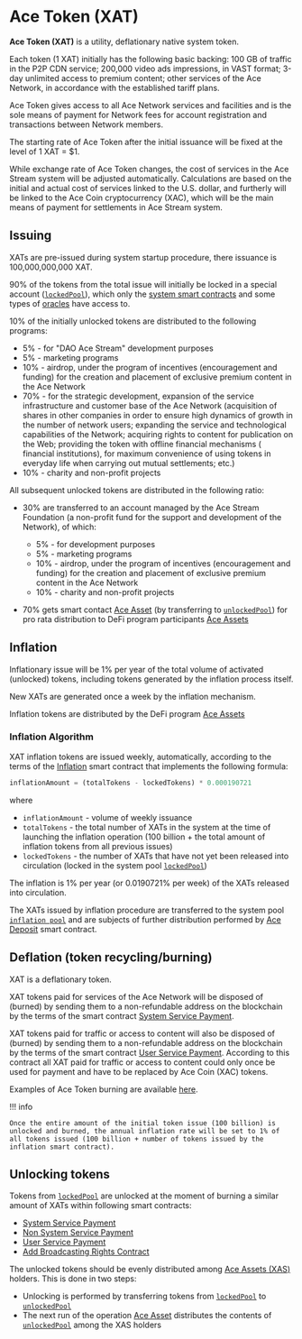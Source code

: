 # Ace Token (XAT)

**Ace Token (XAT)** is a utility, deflationary native system token.

Each token (1 XAT) initially has the following basic backing: 100 GB of traffic in the P2P CDN service; 200,000 video ads impressions, in VAST format; 3-day unlimited access to premium content; other services of the Ace Network, in accordance with the established tariff plans.

Ace Token gives access to all Ace Network services and facilities and is the sole means of payment for Network fees for account registration and transactions between Network members.

The starting rate of Ace Token after the initial issuance will be fixed at the level of 1 XAT = $1.

While exchange rate of Ace Token changes, the cost of services in the Ace Stream system will be adjusted automatically. Calculations are based on the initial and actual cost of services linked to the U.S. dollar, and furtherly will be linked to the Ace Coin cryptocurrency (XAC), which will be the main means of payment for settlements in Ace Stream system.


## Issuing

XATs are pre-issued during system startup procedure, there issuance is 100,000,000,000 XAT.

90% of the tokens from the total issue will initially be locked in a special account ([`lockedPool`][1]), which only the [system smart contracts][2] and some types of [oracles][17] have access to.

10% of the initially unlocked tokens are distributed to the following programs:

- 5% - for "DAO Ace Stream" development purposes
- 5% - marketing programs
- 10% - airdrop, under the program of incentives (encouragement and funding) for the creation and placement of exclusive premium content in the Ace Network
- 70% - for the strategic development, expansion of the service infrastructure and customer base of the Ace Network (acquisition of shares in other companies in order to ensure high dynamics of growth in the number of network users; expanding the service and technological capabilities of the Network; acquiring rights to content for publication on the Web; providing the token with offline financial mechanisms ( financial institutions), for maximum convenience of using tokens in everyday life when carrying out mutual settlements; etc.)
- 10% - charity and non-profit projects


All subsequent unlocked tokens are distributed in the following ratio:

- 30% are transferred to an account managed by the Ace Stream Foundation (a non-profit fund for the support and development of the Network), of which:
    - 5% - for development purposes
    - 5% - marketing programs
    - 10% - airdrop, under the program of incentives (encouragement and funding) for the creation and placement of exclusive premium content in the Ace Network
    - 10% - charity and non-profit projects

- 70% gets smart contact [Ace Asset][3] (by transferring to [`unlockedPool`][4]) for pro rata distribution to DeFi program participants [Ace Assets][5]


## Inflation

Inflationary issue will be 1% per year of the total volume of activated (unlocked) tokens, including tokens generated by the inflation process itself.

New XATs are generated once a week by the inflation mechanism.

Inflation tokens are distributed by the DeFi program [Ace Assets][5]


### Inflation Algorithm

XAT inflation tokens are issued weekly, automatically, according to the terms of the [Inflation][9] smart contract that implements the following formula:

```python
inflationAmount = (totalTokens - lockedTokens) * 0.000190721
```

where

- `inflationAmount` - volume of weekly issuance
- `totalTokens` - the total number of XATs in the system at the time of launching the inflation operation (100 billion + the total amount of inflation tokens from all previous issues)
- `lockedTokens` - the number of XATs that have not yet been released into circulation (locked in the system pool [`lockedPool`][2])

The inflation is 1% per year (or 0.0190721% per week) of the XATs released into circulation.

The XATs issued by inflation procedure are transferred to the system pool [`inflation pool`][10]
and are subjects of further distribution performed by [Ace Deposit][11] smart contract.



## Deflation (token recycling/burning)

XAT is a deflationary token.

XAT tokens paid for services of the Ace Network will be disposed of (burned) by sending them to a non-refundable address on the blockchain by the terms of the smart contract [System Service Payment][12].

XAT tokens paid for traffic or access to content will also be disposed of (burned) by sending them to a non-refundable address on the blockchain by the terms of the smart contract [User Service Payment][13]. According to this contract all XAT paid for traffic or access to content could only once be used for payment and have to be replaced by Ace Coin (XAC) tokens.

Examples of Ace Token burning are available [here][14].

!!! info

    Once the entire amount of the initial token issue (100 billion) is unlocked and burned, the annual inflation rate will be set to 1% of all tokens issued (100 billion + number of tokens issued by the inflation smart contract).


## Unlocking tokens

Tokens from [`lockedPool`][1] are unlocked at the moment of burning a similar
amount of XATs within following smart contracts:

- [System Service Payment][12]
- [Non System Service Payment][15]
- [User Service Payment][13]
- [Add Broadcasting Rights Contract][16]


The unlocked tokens should be evenly distributed among [Ace Assets (XAS)][8] holders.
This is done in two steps:

- Unlocking is performed by transferring tokens from [`lockedPool`][1] to [`unlockedPool`][4]
- The next run of the operation [Ace Asset][3] distributes the contents of [`unlockedPool`][4] among the XAS holders

<!--
## Initial Offering

Private token sale, in the form of direct sales of Ace Token (XAT) tokens to strategic partners and users of Ace Stream.

The period of the private token sale: from 06/01/2022 to 11/31/2022. Attention! The token sale may be suspended ahead of schedule, at any time, by the decision of its organizers.

Participants of the private token sale will be entitled to purchase tokens with a discount of up to 50%, depending on the amount and date of purchase:

<table>
    <thead>
        <tr>
            <th>USD, $</th>
            <th colspan="6" style="text-align: center;">
                Discount, %
            </th>
        </tr>
        <tr>
            <th>Amount</th>
            <th>06.2022</th>
            <th>07.2022</th>
            <th>08.2022</th>
            <th>09.2022</th>
            <th>10.2022</th>
            <th>11.2022</th>
        </tr>
    </thead>
    <tbody>
        <tr>
            <td>
                Up to 1 thousand
            </td>
            <td>10</td>
            <td>9</td>
            <td>8</td>
            <td>7</td>
            <td>6</td>
            <td>5</td>
        </tr>
        <tr>
            <td>
                1-10 thousands
            </td>
            <td>15</td>
            <td>13.5</td>
            <td>12</td>
            <td>10.5</td>
            <td>9</td>
            <td>7.5</td>
        </tr>
        <tr>
            <td>
                10-100 thousands
            </td>
            <td>20</td>
            <td>18</td>
            <td>16</td>
            <td>14</td>
            <td>12</td>
            <td>10</td>
        </tr>
        <tr>
            <td>
                100-500<br/>thousands
            </td>
            <td>25</td>
            <td>22.5</td>
            <td>20</td>
            <td>17.5</td>
            <td>15</td>
            <td>12.5</td>
        </tr>
        <tr>
            <td>
                500 thousands -
                <br/>
                1 million
            </td>
            <td>30</td>
            <td>27</td>
            <td>24</td>
            <td>21</td>
            <td>18</td>
            <td>15</td>
        </tr>
        <tr>
            <td>
                1-2 millions
            </td>
            <td>32</td>
            <td>28.8</td>
            <td>25.6</td>
            <td>22.4</td>
            <td>19.2</td>
            <td>16</td>
        </tr>
        <tr>
            <td>
                2-3 millions
            </td>
            <td>34</td>
            <td>30.6</td>
            <td>27.2</td>
            <td>23.8</td>
            <td>20.4</td>
            <td>17</td>
        </tr>
        <tr>
            <td>
                3-4 millions
            </td>
            <td>36</td>
            <td>32.4</td>
            <td>28.8</td>
            <td>25.2</td>
            <td>21.6</td>
            <td>18</td>
        </tr>
        <tr>
            <td>
                4-5 millions
            </td>
            <td>38</td>
            <td>34.2</td>
            <td>30.4</td>
            <td>26.6</td>
            <td>22.8</td>
            <td>19</td>
        </tr>
        <tr>
            <td>
                5-6 millions
            </td>
            <td>40</td>
            <td>36</td>
            <td>32</td>
            <td>28</td>
            <td>24</td>
            <td>20</td>
        </tr>
        <tr>
            <td>
                6-7 millions
            </td>
            <td>42</td>
            <td>37.8</td>
            <td>33.6</td>
            <td>29.4</td>
            <td>25.2</td>
            <td>21</td>
        </tr>
        <tr>
            <td>
                7-8 millions
            </td>
            <td>44</td>
            <td>39.6</td>
            <td>35.2</td>
            <td>30.8</td>
            <td>26.4</td>
            <td>22</td>
        </tr>
        <tr>
            <td>
                8-9 millions
            </td>
            <td>46</td>
            <td>41.4</td>
            <td>36.8</td>
            <td>32.2</td>
            <td>27.6</td>
            <td>23</td>
        </tr>
        <tr>
            <td>
                9-10 millions
            </td>
            <td>48</td>
            <td>43.2</td>
            <td>38.4</td>
            <td>33.6</td>
            <td>28.8</td>
            <td>24</td>
        </tr>
        <tr>
            <td>
                From 10 millions
            </td>
            <td>50</td>
            <td>45</td>
            <td>40</td>
            <td>35</td>
            <td>30</td>
            <td>25</td>
        </tr>
    </tbody>
</table>

The acquisition of tokens within a private token sale is carried out by purchasing the rights to receive a certain amount of tokens.

As the result of buying Ace Stream releases the NFT (ERC-721) bound to amount of tokens sold to the person or organisation. Such NFTs guarantees their exchange for Ace Stream tokes when main network is operational. Circulation of NFT issued by private sell is not limited.

!!! info ""

    ERC-721 - token standard in the Ethereum network

The right to purchase tokens in the amount of up to $1000 is granted to any of the Ace Stream users who have activated any of the premium tariff plans (Smart, Standard, Premium).

Users who have activated the premium tariff on a date prior to 06/01/2022 receive a privileged right to purchase tokens in the amount of up to $10,000 and an additional 10% discount.

To participate in a private token sale, in order to purchase tokens worth more than $1,000, you must submit an appropriate application and receive an invitation from the organizer (Ace Stream).

After the private sale, it will be possible to buy tokens directly on the Ace Stream open trading platform, at a market price.
In addition, OTC transactions will be available: tokens purchase directly from the organizer (Ace Stream). The sale of tokens by the organizer will be carried out at the market price, but not lower than the face value (1 XAT >= 1$).
-->

[1]: ../glossary/system-pools.md#lockedpool
[2]: ../glossary/system-smart-contracts.md
[3]: ../list-of-operations/ace-asset.md
[4]: ../glossary/system-pools.md#unlockedpool
[5]: ../services/ace-asset.md
[7]: ../system-tokens/ace-coin.md
[8]: ../system-tokens/ace-asset.md
[9]: ../list-of-operations/inflation.md
[10]: ../glossary/system-pools.md#inflationpool
[11]: ../list-of-operations/ace-deposit.md
[12]: ../list-of-operations/system-service-payment.md
[13]: ../list-of-operations/user-service-payment.md
[14]: examples.md
[15]: ../list-of-operations/non-system-service-payment.md
[16]: ../list-of-operations/add-broadcasting-rights-contract.md
[17]: ../network-participants/oracles.md
